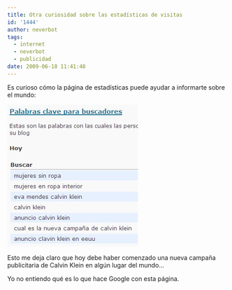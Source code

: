 ```yaml
---
title: Otra curiosidad sobre las estadísticas de visitas
id: '1444'
author: neverbot
tags:
  - internet
  - neverbot
  - publicidad
date: 2009-06-18 11:41:48
---
```


Es curioso cómo la página de estadísticas puede ayudar a informarte sobre el mundo:

![Visitas](./otra-curiosidad-sobre-las-estadisticas-de-visitas/visitas.jpg "Visitas")

Esto me deja claro que hoy debe haber comenzado una nueva campaña publicitaria de Calvin Klein en algún lugar del mundo...

Yo no entiendo qué es lo que hace Google con esta página.